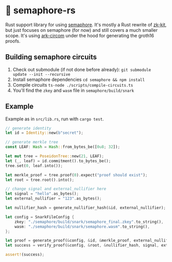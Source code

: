 # 🦀 semaphore-rs 

Rust support library for using [semaphore](https://github.com/appliedzkp/semaphore). It's mostly a Rust rewrite of [zk-kit](https://github.com/appliedzkp/zk-kit), but just focuses on semaphore (for now) and still covers a much smaller scope. It's using [ark-circom](https://github.com/gakonst/ark-circom) under the hood for generating the groth16 proofs.

## Building semaphore circuits

1. Check out submodule (if not done before already): `git submodule update --init --recursive`
1. Install semaphore dependencies `cd semaphore && npm install`
1. Compile circuits `ts-node ./scripts/compile-circuits.ts`
1. You'll find the `zkey` and `wasm` file in `semaphore/build/snark`

## Example

Example as in `src/lib.rs`, run with `cargo test`.

```rust
// generate identity
let id = Identity::new(b"secret");

// generate merkle tree
const LEAF: Hash = Hash::from_bytes_be([0u8; 32]);

let mut tree = PoseidonTree::new(21, LEAF);
let (_, leaf) = id.commitment().to_bytes_be();
tree.set(0, leaf.into());

let merkle_proof = tree.proof(0).expect("proof should exist");
let root = tree.root().into();

// change signal and external_nullifier here
let signal = "hello".as_bytes();
let external_nullifier = "123".as_bytes();

let nullifier_hash = generate_nullifier_hash(&id, external_nullifier);

let config = SnarkFileConfig {
    zkey: "./semaphore/build/snark/semaphore_final.zkey".to_string(),
    wasm: "./semaphore/build/snark/semaphore.wasm".to_string(),
};

let proof = generate_proof(&config, &id, &merkle_proof, external_nullifier, signal).unwrap();
let success = verify_proof(&config, &root, &nullifier_hash, signal, external_nullifier, &proof).unwrap();

assert!(success);
```